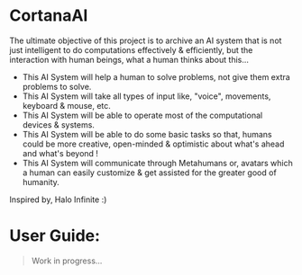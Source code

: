 
# CortanaAI

The ultimate objective of this project is to archive an AI system that is not just intelligent to do computations effectively & efficiently, but the interaction with human beings, what a human thinks about this...

- This AI System will help a human to solve problems, not give them extra problems to solve.
- This AI System will take all types of input like, "voice", movements, keyboard & mouse, etc.
- This AI System will be able to operate most of the computational devices & systems.
- This AI System will be able to do some basic tasks so that, humans could be more creative, open-minded & optimistic about what's ahead and what's beyond !
- This AI System will communicate through Metahumans or, avatars which a human can easily customize & get assisted for the greater good of humanity.

Inspired by, Halo Infinite :)


# User Guide:

> Work in progress...